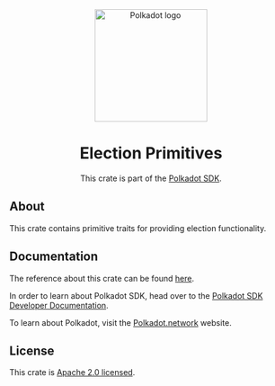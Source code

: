 <div align="center">

<img src="https://raw.githubusercontent.com/paritytech/polkadot-sdk/rzadp/readmes/docs/images/Polkadot_Logo_Horizontal_Pink_BlackOnWhite.png" alt="Polkadot logo" width="200">

# Election Primitives

This crate is part of the [Polkadot SDK](https://github.com/paritytech/polkadot-sdk/).

</div>

## About

This crate contains primitive traits for providing election functionality.

## Documentation

The reference about this crate can be found [here](https://paritytech.github.io/polkadot-sdk/master/frame_election_provider_support).

In order to learn about Polkadot SDK, head over to the [Polkadot SDK Developer Documentation](https://paritytech.github.io/polkadot-sdk/master/polkadot_sdk_docs/index.html).

To learn about Polkadot, visit the [Polkadot.network](https://polkadot.network/) website.

## License

This crate is [Apache 2.0 licensed](https://spdx.org/licenses/Apache-2.0.html).
